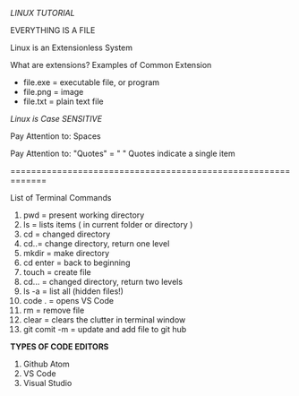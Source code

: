 *LINUX TUTORIAL*

EVERYTHING IS A FILE

Linux is an Extensionless System

What are extensions? Examples of Common Extension
- file.exe = executable file, or program
- file.png = image
- file.txt = plain text file

*Linux is Case SENSITIVE*

Pay Attention to: Spaces

Pay Attention to: "Quotes" = " " Quotes indicate a single item

=============================================================

List of Terminal Commands
1.  pwd = present working directory
2.  ls  = lists items ( in current folder or directory )
3.  cd  = changed directory
4.  cd..= change directory, return one level
5. mkdir = make directory
6. cd enter = back to beginning
7. touch = create file
8. cd... = changed directory, return two levels
9. ls -a = list all (hidden files!)
10. code . = opens VS Code
11. rm = remove file
12. clear = clears the clutter in terminal window
13. git comit -m = update and add file to git hub

**TYPES OF CODE EDITORS**
1. Github Atom
2. VS Code
3. Visual Studio






